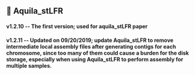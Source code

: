 ## :octopus: Aquila_stLFR

#### v1.2.10 -- The first version; used for aquila_stLFR paper
#### v1.2.11 -- Updated on 09/20/2019; update Aquila_stLFR to remove intermediate local assembly files after generating contigs for each chromosome, since too many of them could cause a burden for the disk storage, especially when using Aquila_stLFR to perform assembly for multiple samples.   

